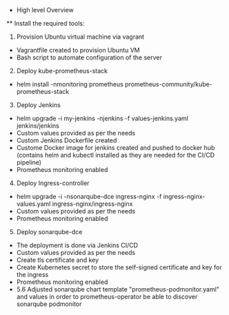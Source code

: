 * High level Overview

** Install the required tools:

1. Provision Ubuntu virtual machine via vagrant
- Vagrantfile created to provision Ubuntu VM
- Bash script to automate configuration of the server
2. Deploy kube-prometheus-stack
- helm install -nmonitoring prometheus prometheus-community/kube-prometheus-stack
3. Deploy Jenkins
- helm upgrade -i my-jenkins -njenkins -f values-jenkins.yaml jenkins/jenkins
- Custom values provided as per the needs
- Custom Jenkins Dockerfile created
- Custome Docker image for jenkins created and pushed to docker hub (contains helm and kubectl installed as they are needed for the CI/CD pipeline)
- Prometheus monitoring enabled
4. Deploy Ingress-controller
- helm upgrade -i -nsonarqube-dce ingress-nginx -f ingress-nginx-values.yaml ingress-nginx/ingress-nginx
- Custom values provided as per the needs
- Prometheus monitoring enabled
5. Deploy sonarqube-dce
- The deployment is done via Jenkins CI/CD
- Custom values provided as per the needs
- Create tls certificate and key
- Create Kubernetes secret to store the self-signed certificate and key for the ingress
- Prometheus monitoring enabled
- 5.6 Adjusted sonarqube chart template "prometheus-podmonitor.yaml" and values in order to prometheus-operator be able to discover sonarqube podmonitor
